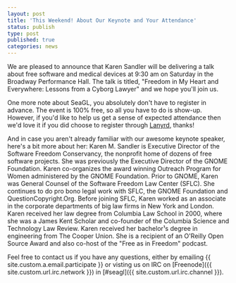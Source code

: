 ```yaml
---
layout: post
title: 'This Weekend! About Our Keynote and Your Attendance'
status: publish
type: post
published: true
categories: news
---
```




We are pleased to announce that Karen Sandler will be delivering a talk about free software and medical devices at 9:30 am on Saturday in the Broadway Performance Hall. The talk is titled, "Freedom in My Heart and Everywhere: Lessons from a Cyborg Lawyer" and we hope you'll join us.

One more note about SeaGL, you absolutely don't have to register in advance. The event is 100% free, so all you have to do is show-up. However, if you'd like to help us get a sense of expected attendance then we'd love it if you did choose to register through [Lanyrd](http://lanyrd.com/2014/seagl/), thanks!

And in case you aren't already familiar with our awesome keynote speaker, here's a bit more about her: Karen M. Sandler is Executive Director of the Software Freedom Conservancy, the nonprofit home of dozens of free software projects. She was previously the Executive Director of the GNOME Foundation. Karen co-organizes the award winning Outreach Program for Women administered by the GNOME Foundation. Prior to GNOME, Karen was General Counsel of the Software Freedom Law Center (SFLC). She continues to do pro bono legal work with SFLC, the GNOME Foundation and QuestionCopyright.Org. Before joining SFLC, Karen worked as an associate in the corporate departments of big law firms in New York and London. Karen received her law degree from Columbia Law School in 2000, where she was a James Kent Scholar and co-founder of the Columbia Science and Technology Law Review. Karen received her bachelor¹s degree in engineering from The Cooper Union. She is a recipient of an O'Reilly Open Source Award and also co-host of the "Free as in Freedom" podcast. 

Feel free to contact us if you have any questions, either by
emailing {{ site.custom.a.email.participate }}
or visting us on IRC on
[Freenode]({{ site.custom.url.irc.network }}) in
[#seagl]({{ site.custom.url.irc.channel }}).
